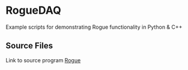 # RogueDAQ
Example scripts for demonstrating Rogue functionality in Python &amp; C++

## Source Files
Link to source program [Rogue](https://github.com/slaclab/rogue)
